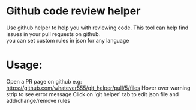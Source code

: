 # Github code review helper
Use github helper to help you with reviewing code.
This tool can help find issues in your pull requests on github.  
you can set custom rules in json for any language

# Usage:
Open a PR page on github e.g: https://github.com/whatever555/git_helper/pull/5/files 
Hover over warning strip to see error message
Click on 'git helper' tab to edit json file and add/change/remove rules






